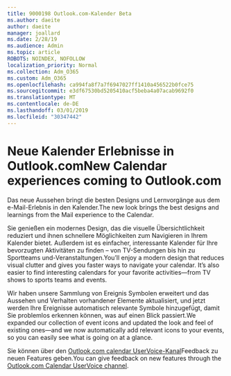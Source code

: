 ```yaml
---
title: 9000198 Outlook.com-Kalender Beta
ms.author: daeite
author: daeite
manager: joallard
ms.date: 2/28/19
ms.audience: Admin
ms.topic: article
ROBOTS: NOINDEX, NOFOLLOW
localization_priority: Normal
ms.collection: Adm_O365
ms.custom: Adm_O365
ms.openlocfilehash: ca994fa8f7a7f6947027ff1410a456522b0fce75
ms.sourcegitcommit: e3df67530bd5205410acf5beba4a07acab9692f0
ms.translationtype: MT
ms.contentlocale: de-DE
ms.lasthandoff: 03/01/2019
ms.locfileid: "30347442"
---
```

# <a name="new-calendar-experiences-coming-to-outlookcom"></a><span data-ttu-id="e1cdc-102">Neue Kalender Erlebnisse in Outlook.com</span><span class="sxs-lookup"><span data-stu-id="e1cdc-102">New Calendar experiences coming to Outlook.com</span></span>

<span data-ttu-id="e1cdc-103">Das neue Aussehen bringt die besten Designs und Lernvorgänge aus dem e-Mail-Erlebnis in den Kalender.</span><span class="sxs-lookup"><span data-stu-id="e1cdc-103">The new look brings the best designs and learnings from the Mail experience to the Calendar.</span></span>

<span data-ttu-id="e1cdc-p101">Sie genießen ein modernes Design, das die visuelle Übersichtlichkeit reduziert und ihnen schnellere Möglichkeiten zum Navigieren in Ihrem Kalender bietet. Außerdem ist es einfacher, interessante Kalender für Ihre bevorzugten Aktivitäten zu finden – von TV-Sendungen bis hin zu Sportteams und-Veranstaltungen.</span><span class="sxs-lookup"><span data-stu-id="e1cdc-p101">You’ll enjoy a modern design that reduces visual clutter and gives you faster ways to navigate your calendar. It’s also easier to find interesting calendars for your favorite activities—from TV shows to sports teams and events.</span></span>

<span data-ttu-id="e1cdc-106">Wir haben unsere Sammlung von Ereignis Symbolen erweitert und das Aussehen und Verhalten vorhandener Elemente aktualisiert, und jetzt werden Ihre Ereignisse automatisch relevante Symbole hinzugefügt, damit Sie problemlos erkennen können, was auf einen Blick passiert.</span><span class="sxs-lookup"><span data-stu-id="e1cdc-106">We expanded our collection of event icons and updated the look and feel of existing ones—and we now automatically add relevant icons to your events, so you can easily see what is going on at a glance.</span></span>

<span data-ttu-id="e1cdc-107">Sie können über den [Outlook.com calendar UserVoice-Kanal](https://outlook.uservoice.com/forums/601444-new-experiences-in-outlook-com?category_id=209197)Feedback zu neuen Features geben.</span><span class="sxs-lookup"><span data-stu-id="e1cdc-107">You can give feedback on new features through the [Outlook.com Calendar UserVoice channel](https://outlook.uservoice.com/forums/601444-new-experiences-in-outlook-com?category_id=209197).</span></span>